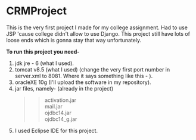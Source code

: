# CRMProject

This is the very first project I made for my college assignment. Had to use JSP 'cause college didn't allow to use Django. This project still have lots of loose ends which is gonna stay that way unfortunately.  


**To run this project you need-**  
1. jdk jre - 6 (what I used).  
2. tomcat v8.5 (what I used)   (change the very first port number in server.xml to 8081. Where it says something like this - 
                             <Connector connectionTimeout="60000" port="----" protocol="HTTP/1.1" redirectPort="8443"/>).
3. oracleXE 10g (I'll upload the software in my repository).  
4. jar files, namely-  (already in the project)  
     >> activation.jar  
     >> mail.jar  
     >> ojdbc14.jar  
     >> ojdbc14_g.jar  
5. I used Eclipse IDE for this project.
